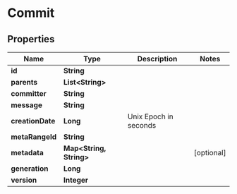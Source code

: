 

# Commit


## Properties

| Name | Type | Description | Notes |
|------------ | ------------- | ------------- | -------------|
|**id** | **String** |  |  |
|**parents** | **List&lt;String&gt;** |  |  |
|**committer** | **String** |  |  |
|**message** | **String** |  |  |
|**creationDate** | **Long** | Unix Epoch in seconds |  |
|**metaRangeId** | **String** |  |  |
|**metadata** | **Map&lt;String, String&gt;** |  |  [optional] |
|**generation** | **Long** |  |  |
|**version** | **Integer** |  |  |



